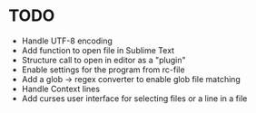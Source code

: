 # TODO

* Handle UTF-8 encoding
* Add function to open file in Sublime Text
* Structure call to open in editor as a "plugin"
* Enable settings for the program from rc-file
* Add a glob -> regex converter to enable glob file matching
* Handle Context lines
* Add curses user interface for selecting files or a line in a file

